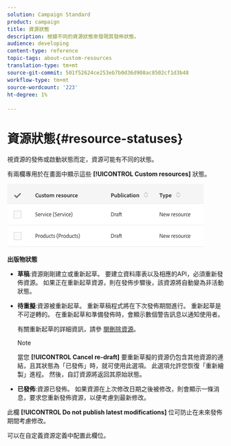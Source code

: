 ```yaml
---
solution: Campaign Standard
product: campaign
title: 資源狀態
description: 根據不同的資源狀態來發現其發佈狀態。
audience: developing
content-type: reference
topic-tags: about-custom-resources
translation-type: tm+mt
source-git-commit: 501f52624ce253eb7b0d36d908ac8502cf1d3b48
workflow-type: tm+mt
source-wordcount: '223'
ht-degree: 1%

---
```



# 資源狀態{#resource-statuses}

視資源的發佈或啟動狀態而定，資源可能有不同的狀態。

有兩欄專用於在畫面中顯示這些 **[!UICONTROL Custom resources]** 狀態。

![](assets/schema_colonne_1.png)

**出版物狀態**

* **草稿**:資源剛剛建立或重新起草。 要建立資料庫表以及相應的API，必須重新發佈資源。 如果正在重新起草資源，則在發佈步驟後，該資源將自動變為非活動狀態。
* **待重擬**:資源被重新起草。 重新草稿程式將在下次發佈期間進行。 重新起草是不可逆轉的。 在重新起草和準備發佈時，會顯示數個警告訊息以通知使用者。

   有關重新起草的詳細資訊，請參 [閱刪除資源](../../developing/using/deleting-a-resource.md)。

   >[!NOTE]
   >
   >當您 **[!UICONTROL Cancel re-draft]** 要重新草擬的資源仍包含其他資源的連結，且其狀態為「已發佈」時，就可使用此選項。 此選項允許您恢復「重新繪製」進程。 然後，自訂資源將返回其原始狀態。

* **已發佈**:資源已發佈。 如果資源在上次修改日期之後被修改，則會顯示一條消息，要求您重新發佈資源，以便考慮到最新修改。

此欄 **[!UICONTROL Do not publish latest modifications]** 位可防止在未來發佈期間考慮修改。

可以在自定義資源定義中配置此欄位。
